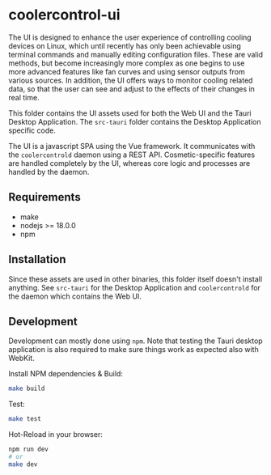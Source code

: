# coolercontrol-ui

The UI is designed to enhance the user experience of controlling cooling devices on Linux, which
until recently has only been achievable using terminal commands and manually editing configuration
files. These are valid methods, but become increasingly more complex as one begins to use more
advanced features like fan curves and using sensor outputs from various sources. In addition, the UI
offers ways to monitor cooling related data, so that the user can see and adjust to the effects of
their changes in real time.

This folder contains the UI assets used for both the Web UI and the Tauri Desktop Application. The
`src-tauri` folder contains the Desktop Application specific code.

The UI is a javascript SPA using the Vue framework. It communicates with the `coolercontrold` daemon
using a REST API. Cosmetic-specific features are handled completely by the UI, whereas core logic
and processes are handled by the daemon.

## Requirements

- make
- nodejs >= 18.0.0
- npm

## Installation

Since these assets are used in other binaries, this folder itself doesn't install anything. See
`src-tauri` for the Desktop Application and `coolercontrold` for the daemon which contains the Web
UI.

## Development

Development can mostly done using `npm`. Note that testing the Tauri desktop application is also
required to make sure things work as expected also with WebKit.

Install NPM dependencies & Build:

```bash
make build
```

Test:

```bash
make test
```

Hot-Reload in your browser:

```bash
npm run dev
# or
make dev
```
